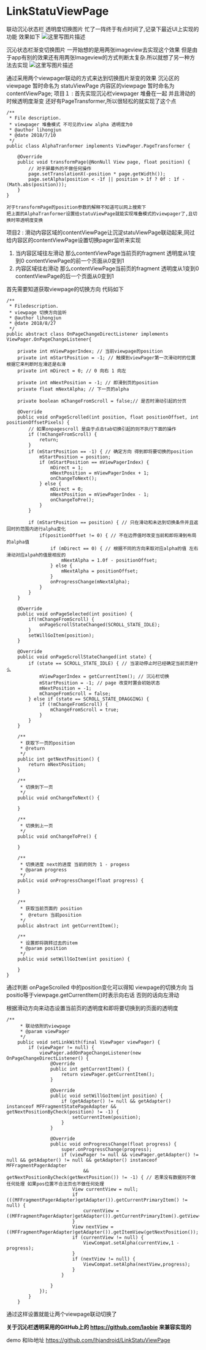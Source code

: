 # LinkStatuViewPage
联动沉沁状态栏 透明度切换图片
忙了一阵终于有点时间了,记录下最近UI上实现的功能
效果如下
![这里写图片描述](https://img-blog.csdn.net/20180911115537503?watermark/2/text/aHR0cHM6Ly9ibG9nLmNzZG4ubmV0L2xoal9hbmRyb2lk/font/5a6L5L2T/fontsize/400/fill/I0JBQkFCMA==/dissolve/70)

沉沁状态栏渐变切换图片
一开始想的是用两张imageview去实现这个效果 但是由于app有别的效果还有用两张Imageview的方式判断太复杂.所以就想了另一种方法去实现
![这里写图片描述](https://img-blog.csdn.net/20180911144320647?watermark/2/text/aHR0cHM6Ly9ibG9nLmNzZG4ubmV0L2xoal9hbmRyb2lk/font/5a6L5L2T/fontsize/400/fill/I0JBQkFCMA==/dissolve/70)

通过采用两个viewpager联动的方式来达到切换图片渐变的效果
沉沁区的viewpage 暂时命名为 statuViewPage
内容区的viewpage 暂时命名为 contentViewPage;
项目１
:   首先实现沉沁栏viewpager 堆叠在一起 并且滑动的时候透明度渐变 还好有PageTransformer,所以很轻松的就实现了这个点
```
/**
 * File description.
 * viewpager 堆叠模式 不可见的view alpha 透明度为0
 * @author lihongjun
 * @date 2018/7/10
 */
public class AlphaTranformer implements ViewPager.PageTransformer {

    @Override
    public void transformPage(@NonNull View page, float position) {
        // 对于屏幕外的不做任何操作
        page.setTranslationX(-position * page.getWidth());
        page.setAlpha(position < -1f || position > 1f ? 0f : 1f - (Math.abs(position)));
    }
}
```
    对于transformPage的position参数的解释不知道可以网上搜索下
    把上面的AlphaTranformer设置给statuViewPage就能实现堆叠模式的viewpager了,且切换时带透明度变换

项目2
:   滑动内容区域的contentViewPage让沉淀statuViewPage联动起来,同过给内容区的contentViewPage设置切换pager监听来实现 
1.  当内容区域往左滑动  那么contentViewPage当前页的fragment 透明度从1变到0
    contentViewPage的前一个页面从0变到1
2. 内容区域往右滑动  那么contentViewPage当前页的fragment 透明度从1变到0 contentViewPage的后一个页面从0变到1

首先需要知道获取viewpage的切换方向
代码如下
```
/**
 * Filedescription.
 * viewpage 切换方向监听
 * @author lihongjun
 * @date 2018/8/27
 */
public abstract class OnPageChangeDirectListener implements ViewPager.OnPageChangeListener{

    private int mViewPagerIndex; // 当前viewpage的position
    private int mStartPosition = -1; // 触摸到viewPager第一次滑动时的位置 根据它来判断时左滑还是右滑
    private int mDirect = 0; // 0 向右 1 向左

    private int mNextPosition = -1; // 即滑到页的position
    private float mNextAlpha; // 下一页的alpha

    private boolean mChangeFromScroll = false;// 是否时滑动引起的分页

    @Override
    public void onPageScrolled(int position, float positionOffset, int positionOffsetPixels) {
        // 如果onpagescroll 是由于点击tab切换引起的则不执行下面的操作
        if (!mChangeFromScroll) {
            return;
        }
        if (mStartPosition == -1) { // 确定方向 得到即将要切换的position
            mStartPosition = position;
            if (mStartPosition == mViewPagerIndex) {
                mDirect = 1;
                mNextPosition = mViewPagerIndex + 1;
                onChangeToNext();
            } else {
                mDirect = 0;
                mNextPosition = mViewPagerIndex - 1;
                onChangeToPre();
            }
        }

        if (mStartPosition == position) { // 只在滑动和未达到切换条件并且返回时的范围内进行alpha变化
            if(positionOffset != 0) { // 不在边界值时改变当前和即将滑到布局的alpha值
                if (mDirect == 0) { // 根据不同的方向来取对应alpha的值 左右滑动对应alpah的值是相反的
                    mNextAlpha = 1.0f - positionOffset;
                } else {
                    mNextAlpha = positionOffset;
                }
                onProgressChange(mNextAlpha);
            }
        }
    }

    @Override
    public void onPageSelected(int position) {
        if(!mChangeFromScroll) {
            onPageScrollStateChanged(SCROLL_STATE_IDLE);
        }
        setWillGoItem(position);
    }

    @Override
    public void onPageScrollStateChanged(int state) {
        if (state == SCROLL_STATE_IDLE) { // 当滚动停止时已经确定当前页是什么
            mViewPagerIndex = getCurrentItem(); // 沉沁栏切换
            mStartPosition = -1; // page 改变时置会初始状态
            mNextPosition = -1;
            mChangeFromScroll = false;
        } else if (state == SCROLL_STATE_DRAGGING) {
            if (!mChangeFromScroll) {
                mChangeFromScroll = true;
            }
        }
    }

    /**
     * 获取下一页的position
     * @return
     */
    public int getNextPosition() {
        return mNextPosition;
    }

    /**
     * 切换到下一页
     */
    public void onChangeToNext() {

    }

    /**
     * 切换到上一页
     */
    public void onChangeToPre() {

    }

    /**
     * 切换进度 next的进度 当前的则为 1 - progess
     * @param progress
     */
    public void onProgressChange(float progress) {

    }

    /**
     * 获取当前页面的 position
     *  @return 当前position
     */
    public abstract int getCurrentItem();

    /**
     * 设置即将跳转过去的item
     * @param position
     */
    public void setWillGoItem(int position) {

    }
}
```
通过判断 onPageScrolled 中的position变化可以得知 viewpage的切换方向
当positio等于viewpage.getCurrentItem()时表示向右话
否则的话向左滑动

根据滑动方向来动态设置当前页的透明度和即将要切换到的页面的透明度
```
/**
     * 联动依附的viewpage
     * @param viewPager
     */
    public void setLinkWith(final ViewPager viewPager) {
        if (viewPager != null) {
            viewPager.addOnPageChangeListener(new OnPageChangeDirectListener() {
                @Override
                public int getCurrentItem() {
                    return viewPager.getCurrentItem();
                }

                @Override
                public void setWillGoItem(int position) {
                    if (getAdapter() != null && getAdapter() instanceof MFFragmentStatePageAdapter && getNextPositionByCheck(position) != -1) {
                        setCurrentItem(position);
                    }
                }

                @Override
                public void onProgressChange(float progress) {
                    super.onProgressChange(progress);
                    if (viewPager != null && viewPager.getAdapter() != null && getAdapter() != null && getAdapter() instanceof MFFragmentPagerAdapter
                            && getNextPositionByCheck(getNextPosition()) != -1) { // 若果没有数据则不做任何处理 如果pos位置不合法页也不做任何处理
                        View currentView = null;
                        if (((MFFragmentPagerAdapter)getAdapter()).getCurrentPrimaryItem() != null) {
                            currentView = ((MFFragmentPagerAdapter)getAdapter()).getCurrentPrimaryItem().getView();
                        }
                        View nextView = ((MFFragmentPagerAdapter)getAdapter()).getItemView(getNextPosition());
                        if (currentView != null) {
                            ViewCompat.setAlpha(currentView,1 - progress);
                        }
                        if (nextView != null) {
                            ViewCompat.setAlpha(nextView,progress);
                        }
                    }

                }
            });
        }
    }
```
通过这样设置就能让两个viewpage联动切换了

**关于沉沁栏透明采用的GitHub上的 https://github.com/laobie 来兼容实现的**

demo 和lib地址
https://github.com/lhjandroid/LinkStatuViewPage
